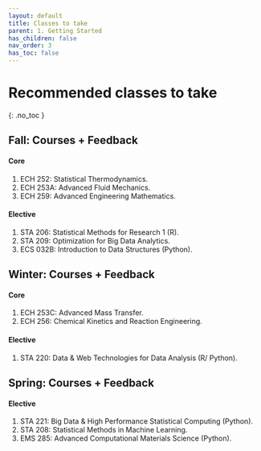```yaml
---
layout: default
title: Classes to take
parent: 1. Getting Started
has_children: false
nav_order: 3
has_toc: false
---
```


# Recommended classes to take

{: .no_toc }

## Fall: Courses + Feedback

#### Core

1) ECH 252: Statistical Thermodynamics.  
2) ECH 253A: Advanced Fluid Mechanics.   
3) ECH 259: Advanced Engineering Mathematics. 

#### Elective

1) STA 206: Statistical Methods for Research 1 (R).   
2) STA 209: Optimization for Big Data Analytics.   
3) ECS 032B: Introduction to Data Structures (Python).   

## Winter: Courses + Feedback

#### Core

1) ECH 253C: Advanced Mass Transfer.   
2) ECH 256: Chemical Kinetics and Reaction Engineering.   

#### Elective

1) STA 220: Data & Web Technologies for Data Analysis (R/ Python).   

## Spring: Courses + Feedback

#### Elective

1) STA 221: Big Data & High Performance Statistical Computing (Python).   
2) STA 208: Statistical Methods in Machine Learning.   
3) EMS 285: Advanced Computational Materials Science (Python).   
